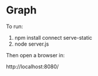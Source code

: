 Graph
=====

To run:
1. npm install connect serve-static
2. node server.js


Then open a browser in:

http://localhost:8080/